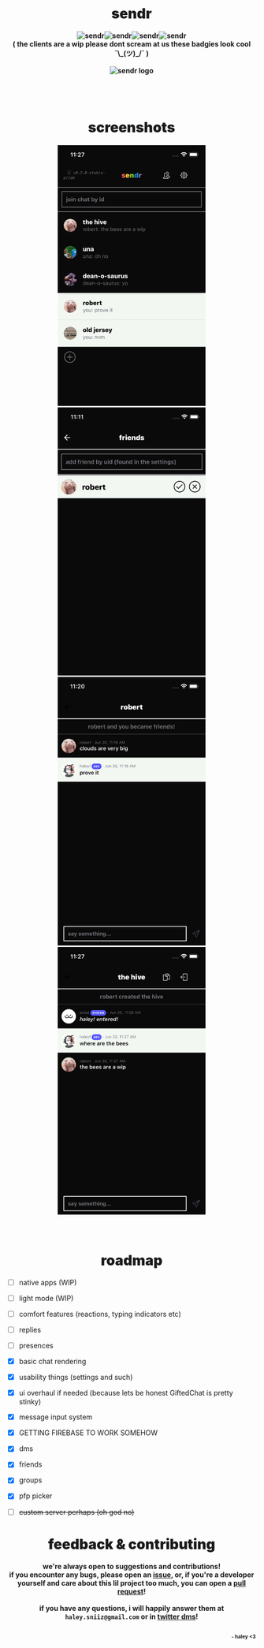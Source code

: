 <!-- ![Android](https://img.shields.io/badge/Android-3DDC84?style=for-the-badge&logo=android&logoColor=white) ![Mac OS](https://img.shields.io/badge/mac%20os-000000?style=for-the-badge&logo=macos&logoColor=F0F0F0) ![Windows](https://img.shields.io/badge/Windows-0078D6?style=for-the-badge&logo=windows&logoColor=white) ![Linux](https://img.shields.io/badge/Linux-FCC624?style=for-the-badge&logo=linux&logoColor=black) -->

<h1 align="center" style="font-weight: 900;">
sendr
</h1>

<p align="center" style="font-weight: bold;">
<img src="https://img.shields.io/badge/Android-3DDC84?style=for-the-badge&logo=android&logoColor=white" alt="sendr" width="120" height="30"/><img src="https://img.shields.io/badge/mac%20os-000000?style=for-the-badge&logo=macos&logoColor=F0F0F0" alt="sendr" width="120" height="30"/><img src="https://img.shields.io/badge/Windows-0078D6?style=for-the-badge&logo=windows&logoColor=white" alt="sendr" width="120" height="30"/><img src="https://img.shields.io/badge/Linux-FCC624?style=for-the-badge&logo=linux&logoColor=black" alt="sendr" width="120" height="30"/><br/>( the clients are a wip please dont scream at us these badgies look cool ¯\_(ツ)_/¯ )<br/><br/><img src="https://github.com/sniiz/sendr/blob/master/assets/-favicon.png?raw=true" width="300" alt="sendr logo"/></br><br/>
<!-- a minimalistic open source messenger -->
</p>

<h1 align='center' style='font-weight: 900;'><br/>screenshots</h1>
<div align='center'>

<img src="https://github.com/sniiz/sendr/blob/master/misc%20stuff/screenshots/home-screenshot.png?raw=truehttps://github.com/sniiz/sendr/blob/master/misc%20stuff/screenshots/home-screenshot.png?raw=true" width="300" alt="home screenshot"/> <img src="https://github.com/sniiz/sendr/blob/master/misc%20stuff/screenshots/friends-screenshot.png?raw=truehttps://github.com/sniiz/sendr/blob/master/misc%20stuff/screenshots/friends-screenshot.png?raw=true" width="300" alt="friends screenshot"/> <img src="https://github.com/sniiz/sendr/blob/master/misc%20stuff/screenshots/dm-screenshot.png?raw=truehttps://github.com/sniiz/sendr/blob/master/misc%20stuff/screenshots/dm-screenshot.png?raw=true" width="300" alt="dm screenshot"/> <img src="https://github.com/sniiz/sendr/blob/master/misc%20stuff/screenshots/group-screenshot.png?raw=truehttps://github.com/sniiz/sendr/blob/master/misc%20stuff/screenshots/group-screenshot.png?raw=true" width="300" alt="friends screenshot"/>

</div>

<h1 align="center" style="font-weight: 900;"><br/>roadmap</h1>

- [ ] native apps (WIP)
- [ ] light mode (WIP)

- [ ] comfort features (reactions, typing indicators etc)
- [ ] replies
- [ ] presences

- [x] basic chat rendering
- [x] usability things (settings and such)
- [x] ui overhaul if needed (because lets be honest GiftedChat is pretty stinky)
- [x] message input system
- [x] GETTING FIREBASE TO WORK SOMEHOW
- [x] dms
- [x] friends
- [x] groups
- [x] pfp picker

- [ ] ~~custom server perhaps (oh god no)~~

<h1 align="center" style="font-weight: 900;">
feedback & contributing
</h1>

<p align="center" style="font-weight: bold;">
we're always open to suggestions and contributions!</br>if you encounter any bugs, please open an <a href="https://github.com/sniiz/sendr/issues/new">issue</a>, or, if you're a developer yourself and care about this lil project too much, you can open a <a href="https://github.com/sniiz/sendr/pulls">pull request</a>!<br/><br/>if you have any questions, i will happily answer them at <code>haley.sniiz@gmail.com</code> or in <a href="https://twitter.com/_sniiz_">twitter dms</a>!
</p>

<p align="right" style="font-weight: bold; font-size: 10px;">
<br/>- haley <3
</p>
